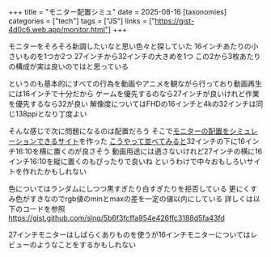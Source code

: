 +++
title = "モニター配置シミュ"
date = 2025-08-16
[taxonomies]
categories = ["tech"]
tags = ["JS"]
links = ["https://gist-4d0c6.web.app/monitor.html"]
+++

モニターをそろそろ新調したいなと思い色々と探していた
16インチあたりの小さいものを1つか2つ
27インチから32インチの大きめを1つ
この2から3枚あたりの構成が実は良いのではと思っている

というのも基本的にすべての行為を動画やアニメを観ながら行っており動画再生には16インチで十分だから
ゲームを優先するのなら27インチが良いけれど作業を優先するなら32が良い
解像度についてはFHDの16インチと4kの32インチは同じ138ppiとなり丁度よい

そんな感じで次に問題になるのは配置だろう
そこで[モニターの配置をシミュレーションできるサイト](https://gist-4d0c6.web.app/monitor.html)を作った
[こうやって並べてみると](https://x.com/slnql/status/1956383225259172191)32インチの下に16インチ16:10を横に置くのが良さそう
動画用途には適さないけれど27インチの横に16インチ16:10を縦に置くのもぴったりで良いね
というわけで中々おもしろいサイトを作れたかもしれない

色についてはランダムにしつつ黒すぎたり白すぎたりを拒否している
更にくすみ色がすきなのでrgb値のminとmaxの差を一定の値以内にしている
詳しくは以下のコードを参照
<https://gist.github.com/slnq/5b6f3fcffa954e426ffc3188d5fa43fd>

27インチモニターはしばらくありものを使うが16インチモニターについてはレビューのようなことをするかもしれない